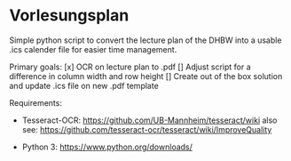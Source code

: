 # Vorlesungsplan
Simple python script to convert the lecture plan of the DHBW into a usable .ics calender file for easier time management.

Primary goals:
[x] OCR on lecture plan to .pdf
[] Adjust script for a difference in column width and row height
[] Create out of the box solution and update .ics file on new .pdf template

Requirements:
* Tesseract-OCR:
  https://github.com/UB-Mannheim/tesseract/wiki
  also see:
  https://github.com/tesseract-ocr/tesseract/wiki/ImproveQuality

* Python 3:
  https://www.python.org/downloads/

